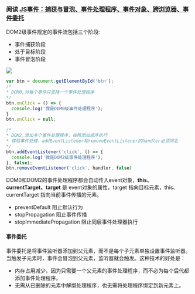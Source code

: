 ### 阅读 [JS事件：捕获与冒泡、事件处理程序、事件对象、跨浏览器、事件委托](https://github.com/amandakelake/blog/issues/38)

DOM2级事件规定的事件流包括三个阶段:
- 事件捕获阶段
- 处于目标阶段
- 事件冒泡阶段

![](https://user-images.githubusercontent.com/25027560/38007715-4cc457d0-327d-11e8-9fb3-667fa75fc38c.png)


```javascript
var btn = document.getElementById('btn');
/*
* DOM0,对每个事件只支持一个事件处理程序
*/
btn.onClick = () => {
  console.log('我是DOM0级事件处理程序');
}
btn.onClick = null;

/*
* DOM2,添加多个事件处理程序，按照添加顺序执行
* 移除事件处理，addEventListener和removeEventListener的handler必须同名
*/
btn.addEventListener('click', () => {
  console.log('我是DOM2级事件处理程序');
}, false);
btn.removeEventListener('click', handler, false)
```

DOM0和DOM2的事件处理程序都会自动传入event对象，**this、currentTarget、target** 是 event对象的属性，target 指向目标元素，this、currentTarget 指向当前事件传播的元素。

- preventDefault 阻止默认行为
- stopPropagation 阻止事件传播
- stopImmediatePropagation 阻止同层事件处理器执行

#### 事件委托
事件委托是将事件监听器添加到父元素，而不是每个子元素单独设置事件监听器。当触发子元素时，事件会冒泡到父元素，监听器就会触发。这种技术的好处是：

- 内存占用减少，因为只需要一个父元素的事件处理程序，而不必为每个后代都添加事件处理程序。
- 无需从已删除的元素中解绑处理程序，也无需将处理程序绑定到新元素上。